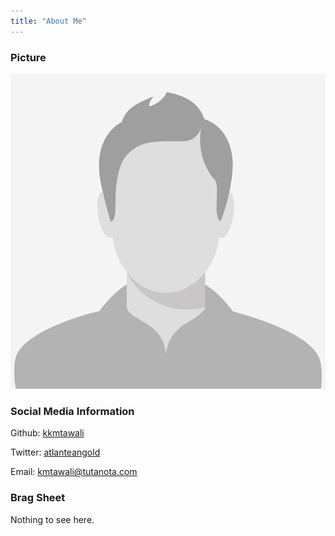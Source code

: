 ```yaml
---
title: "About Me"
---
```


### Picture

![](male-placeholder-image.jpeg)

### Social Media Information

Github: [kkmtawali](https://github.com/kkmtawali/)

Twitter: [atlanteangold](https://twitter.com/atlanteangold/)

Email: [kmtawali@tutanota.com](kmtawalu@tutanota.com)

### Brag Sheet

Nothing to see here.
